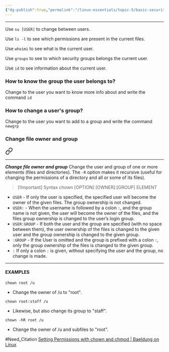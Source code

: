 ```yaml
---
{"dg-publish":true,"permalink":"/linux-essentials/topic-5/basic-security-and-identifying-user-types/"}
---
```


---
Use `su [USER]` to change between users.

Use `ls -l` to see which permissions are present in the current files.

Use `whoimi` to see what is the current user.

Use `groups` to see to which security groups belongs the current user.

Use `id` to see information about the current user.

### How to know the group the user belongs to?

Change to the user you want to know more info about and write the command `id`

### How to change a user's group?

Change to the user you want to add to a group and write the command `newgrp`

### Change file owner and group

<div class="transclusion internal-embed is-loaded"><a class="markdown-embed-link" href="/linux-essentials/topic-5/chown/" aria-label="Open link"><svg xmlns="http://www.w3.org/2000/svg" width="24" height="24" viewBox="0 0 24 24" fill="none" stroke="currentColor" stroke-width="2" stroke-linecap="round" stroke-linejoin="round" class="svg-icon lucide-link"><path d="M10 13a5 5 0 0 0 7.54.54l3-3a5 5 0 0 0-7.07-7.07l-1.72 1.71"></path><path d="M14 11a5 5 0 0 0-7.54-.54l-3 3a5 5 0 0 0 7.07 7.07l1.71-1.71"></path></svg></a><div class="markdown-embed">




---
___Change file owner and group___
Change the user and group of one or more elements (files and directories). The `-R` option makes it recursive (useful for changing the permissions of a directory and all or some of its files).

> [!Important] Syntax
> chown [OPTION] [OWNER]:[GROUP] ELEMENT

- `USER` - If only the user is specified, the specified user will become the owner of the given files. The group ownership is not changed.
- `USER:` - When the username is followed by a colon `:`, and the group name is not given, the user will become the owner of the files, and the files group ownership is changed to the user’s login group.
- `USER:GROUP` - If both the user and the group are specified (with no space between them), the user ownership of the files is changed to the given user and the group ownership is changed to the given group.
- `:GROUP` - If the User is omitted and the group is prefixed with a colon `:`, only the group ownership of the files is changed to the given group.
- `:` If only a colon `:` is given, without specifying the user and the group, no change is made.

---
#### EXAMPLES
`chown root /u`
- Change the owner of /u to "root".

`chown root:staff /u`
- Likewise, but also change its group to "staff".

`chown -hR root /u`
- Change the owner of /u and subfiles to "root".

#Need_Citation 
[Setting Permissions with chown and chmod | Baeldung on Linux](https://www.baeldung.com/linux/chown-chmod-permissions)

</div></div>

